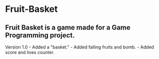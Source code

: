 # Fruit-Basket

## Fruit Basket is a game made for a Game Programming project.

Version 1.0
	- Added a "basket."
	- Added falling fruits and bomb.
	- Added score and lives counter.

